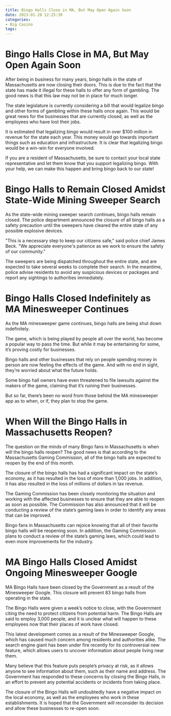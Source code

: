 ```yaml
---
title: Bingo Halls Close in MA, But May Open Again Soon
date: 2023-01-28 12:25:39
categories:
- Big Casino
tags:
---
```



#  Bingo Halls Close in MA, But May Open Again Soon

After being in business for many years, bingo halls in the state of Massachusetts are now closing their doors. This is due to the fact that the state has made it illegal for these halls to offer any form of gambling. The good news is that this law may not be in place for much longer.

The state legislature is currently considering a bill that would legalize bingo and other forms of gambling within these halls once again. This would be great news for the businesses that are currently closed, as well as the employees who have lost their jobs.

It is estimated that legalizing bingo would result in over $100 million in revenue for the state each year. This money would go towards important things such as education and infrastructure. It is clear that legalizing bingo would be a win-win for everyone involved.

If you are a resident of Massachusetts, be sure to contact your local state representative and let them know that you support legalizing bingo. With your help, we can make this happen and bring bingo back to our state!

#  Bingo Halls to Remain Closed Amidst State-Wide Mining Sweeper Search

As the state-wide mining sweeper search continues, bingo halls remain closed. The police department announced the closure of all bingo halls as a safety precaution until the sweepers have cleared the entire state of any possible explosive devices.

"This is a necessary step to keep our citizens safe," said police chief James Beck. "We appreciate everyone's patience as we work to ensure the safety of our community."

The sweepers are being dispatched throughout the entire state, and are expected to take several weeks to complete their search. In the meantime, police advise residents to avoid any suspicious devices or packages and report any sightings to authorities immediately.

#  Bingo Halls Closed Indefinitely as MA Minesweeper Continues

As the MA minesweeper game continues, bingo halls are being shut down indefinitely.

The game, which is being played by people all over the world, has become a popular way to pass the time. But while it may be entertaining for some, it’s proving costly for businesses.

Bingo halls and other businesses that rely on people spending money in person are now feeling the effects of the game. And with no end in sight, they’re worried about what the future holds.

Some bingo hall owners have even threatened to file lawsuits against the makers of the game, claiming that it’s ruining their businesses.

But so far, there’s been no word from those behind the MA minesweeper app as to when, or if, they plan to stop the game.

#  When Will the Bingo Halls in Massachusetts Reopen?

The question on the minds of many Bingo fans in Massachusetts is when will the bingo halls reopen? The good news is that according to the Massachusetts Gaming Commission, all of the bingo halls are expected to reopen by the end of this month.

The closure of the bingo halls has had a significant impact on the state’s economy, as it has resulted in the loss of more than 1,000 jobs. In addition, it has also resulted in the loss of millions of dollars in tax revenue.

The Gaming Commission has been closely monitoring the situation and working with the affected businesses to ensure that they are able to reopen as soon as possible. The Commission has also announced that it will be conducting a review of the state’s gaming laws in order to identify any areas that can be improved.

Bingo fans in Massachusetts can rejoice knowing that all of their favorite bingo halls will be reopening soon. In addition, the Gaming Commission plans to conduct a review of the state’s gaming laws, which could lead to even more improvements for the industry.

#  MA Bingo Halls Closed Amidst Ongoing Minesweeper Google

MA Bingo Halls have been closed by the Government as a result of the Minesweeper Google. This closure will prevent 83 bingo halls from operating in the state.

The Bingo Halls were given a week’s notice to close, with the Government citing the need to protect citizens from potential harm. The Bingo Halls are said to employ 3,000 people, and it is unclear what will happen to these employees now that their places of work have closed.

This latest development comes as a result of the Minesweeper Google, which has caused much concern among residents and authorities alike. The search engine giant has been under fire recently for its controversial new feature, which allows users to uncover information about people living near them.

Many believe that this feature puts people’s privacy at risk, as it allows anyone to see information about them, such as their name and address. The Government has responded to these concerns by closing the Bingo Halls, in an effort to prevent any potential accidents or incidents from taking place.

The closure of the Bingo Halls will undoubtedly have a negative impact on the local economy, as well as the employees who work in these establishments. It is hoped that the Government will reconsider its decision and allow these businesses to re-open soon.